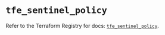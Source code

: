 # `tfe_sentinel_policy`

Refer to the Terraform Registry for docs: [`tfe_sentinel_policy`](https://registry.terraform.io/providers/hashicorp/tfe/0.58.0/docs/resources/sentinel_policy).
